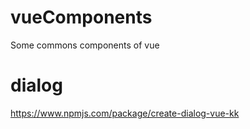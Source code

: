 # vueComponents
Some commons components of vue

# dialog
<https://www.npmjs.com/package/create-dialog-vue-kk>

